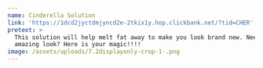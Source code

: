```yaml
---
name: Cinderella Solution
link: 'https://1dcd2jyctdmjyncd2e-2tkix1y.hop.clickbank.net/?tid=CHER'
pretext: >
  This solution will help melt fat away to make you look brand new. Need an
  amazing look? Here is your magic!!!!
image: /assets/uploads/7.2displayonly-crop-1-.png
---
```


